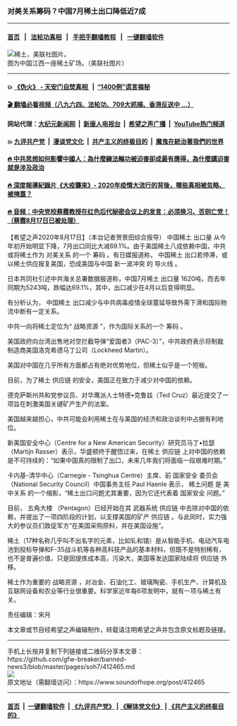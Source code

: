 ### 对美关系筹码？中国7月稀土出口降低近7成
------------------------

#### [首页](https://github.com/gfw-breaker/banned-news3/blob/master/README.md) &nbsp;&nbsp;|&nbsp;&nbsp; [法轮功真相](https://github.com/begood0513/basic/blob/master/README.md)  &nbsp;&nbsp;|&nbsp;&nbsp; [手把手翻墙教程](https://github.com/gfw-breaker/guides/wiki)  &nbsp;&nbsp;|&nbsp;&nbsp; [一键翻墙软件](https://github.com/gfw-breaker/nogfw/blob/master/README.md)  



<div><img alt="稀土，美联社图片。" src="https://img.soundofhope.org/2020-08/20190605003673-1597696485277.jpg"/>
<br/><figcaption class="caption">
 图为中国江西一座稀土矿场。（美联社图片）
</figcaption></div><hr/>

#### 💥 [《伪火》 - 天安门自焚真相 ](http://141.164.51.119:10000/videos/blog/weihuo.html)&nbsp; |&nbsp; [“1400例”谎言揭秘  ](http://141.164.51.119:10000/videos/blog/jiexi1400.html)

#### [ 🎬  翻墙必看视频（八九六四、法轮功、709大抓捕、香港反送中 ...）](https://github.com/gfw-breaker/links/blob/master/banned.md)

#### 网站代理：[大纪元新闻网](http://167.172.10.89:10080/gb/) &nbsp;|&nbsp; [新唐人电视台](http://167.172.10.89:8808/gb/) &nbsp;|&nbsp; [希望之声广播](http://167.172.10.89/radio.html) &nbsp;|&nbsp; [YouTube热门频道](http://158.247.203.241/youtube.html)

#### 💥 [九评共产党](http://141.164.51.119:10000/videos/res/jiuping/)&nbsp; |&nbsp; [漫谈党文化](http://141.164.51.119:10000/videos/res/mtdwh/)&nbsp; |&nbsp; [共产主义的终极目的](http://141.164.51.119:10000/videos/res/zjmd/)&nbsp; |&nbsp; [魔鬼在統治著我們的世界](http://141.164.51.119:10000/videos/res/TheSpecter/)  

#### [ 🔥  中共思想如何影響中國人：為什麼練法輪功被迫害卻成最有應得，為什麼講迫害就是涉及政治](http://141.164.51.119:10000/videos/news/truth01.html)

#### [ 🔥  深度報導紀錄片《大疫襲來》- 2020年疫情大流行的背後，哪些真相被忽略、被掩蓋？](http://141.164.51.119:10000/videos/news/../corona/index.html)

#### [ 🔥  音频：中央党校蔡霞教授在红色后代秘密会议上的发言：必须换习、否则亡党！（蔡霞8月17日已被处理）](http://141.164.51.119:10000/videos/news/caixia.html)

<div><div class="Content__Wrapper sc-1bvya0-0 grZQxZ">
 <p class="meta-top">
  <span class="meta">
   【希望之声2020年8月17日】（本台记者贺景田综合报导）
  </span>
  <ok href="/term/140228">
   中国稀土
  </ok>
  <ok href="/term/353125">
   出口量
  </ok>
  从今年初开始明显下降，7月出口同比大减69.1%。由于美国稀土八成依赖中国，中共或将稀土作为
  <ok href="/term/353128">
   对美关系
  </ok>
  的一个
  <ok href="/term/7684">
   筹码
  </ok>
  。有日媒报道称，
  <ok href="/term/140228">
   中国稀土
  </ok>
  出口若停滞，或以稀土供应报复美国，恐成美国与中国
  <ok href="/term/353131">
   新一波冲突
  </ok>
  的
  <ok href="/term/353134">
   导火线
  </ok>
  。
 </p>
 <p>
  日本共同社引述中共海关总署数据报道称，中国7月稀土
  <ok href="/term/353125">
   出口量
  </ok>
  1620吨，而去年同期为5243吨，跌幅达69.1%，其中，出口减少在4月以后变得明显。
 </p>
 <div class="AD_Embed__Wrap-sc-1xslmin-0 igMuqX module desktop">
  <div>
  </div>
 </div>
 <p>
  有分析认为，
  <ok href="/term/140228">
   中国稀土
  </ok>
  出口减少与中共病毒疫情全球蔓延导致外需下滑和国际物流中断有一定关系。
 </p>
 <p>
  中共一向将稀土定位为“
  <ok href="/term/353143">
   战略资源
  </ok>
  ”，作为国际关系的一个
  <ok href="/term/7684">
   筹码
  </ok>
  。
 </p>
 <p>
  美国政府向台湾出售地对空拦截导弹“爱国者3（PAC-3）”，中共政府表示将制裁制造商美国洛克希德马丁公司（Lockheed Martin）。
 </p>
 <p>
  美国对中国在几乎所有方面都占有绝对优势地位，但稀土似乎是一个短板。
 </p>
 <p>
  目前，为了稀土
  <ok href="/term/108309">
   供应链
  </ok>
  的安全，美国正在致力于减少对中国的依赖。
 </p>
 <p>
  德克萨斯州共和党参议员、对华鹰派人士特德•克鲁兹（Ted Cruz）最近提交了一项旨在刺激美国关键矿产生产的法案。
 </p>
 <p>
  美国越来越担心，中共可能会利用稀土在与美国的经济和政治谈判中占据有利地位。
 </p>
 <p>
  新美国安全中心（Centre for a New American Security）研究员马丁•拉瑟（Martijn Rasser）表示，华盛顿终于醒悟过来，在稀土
  <ok href="/term/108309">
   供应链
  </ok>
  上对中国的依赖是不可持续的：“如果中国真的限制了出口，未来几年我们将面临一段艰难时期。”
 </p>
 <p>
  卡内基-清华中心（Carnegie - Tsinghua Centre）主席、前
  <ok href="/term/3085">
   国家安全
  </ok>
  委员会（National Security Council）中国事务主任 Paul Haenle 表示，
  <ok href="/term/353137">
   稀土问题
  </ok>
  是
  <ok href="/term/3103">
   美中关系
  </ok>
  的一个缩影，“稀土出口问题尤其重要，因为它还代表着
  <ok href="/term/3085">
   国家安全
  </ok>
  问题。”
 </p>
 <p>
  目前，
  <ok href="/term/12866">
   五角大楼
  </ok>
  （Pentagon）已经开始在其
  <ok href="/term/353140">
   武器系统
  </ok>
  <ok href="/term/108309">
   供应链
  </ok>
  中去除对中国的依赖，并提出了一项四阶段的计划，以支撑美国的矿产
  <ok href="/term/108309">
   供应链
  </ok>
  。与此同时，实力强大的参议员们敦促军方“在美国采购原料，并在美国设施”。
 </p>
 <p>
  稀土（17种名称几乎叫不出名字的元素，比如钆和镨）是从智能手机、电动汽车电池到投标导弹和F-35战斗机等各种高科技产品的基本材料，但既不是特别稀有，也不是普遍价值，只是因提炼成本高，污染大，美国等发达国家陆续将
  <ok href="/term/108309">
   供应链
  </ok>
  外移。
 </p>
 <p>
  稀土作为重要的
  <ok href="/term/353143">
   战略资源
  </ok>
  ，对冶金、石油化工、玻璃陶瓷、手机生产、计算机及互联网设备和农业等行业很重要。科学家近年每6项发明中，就有一项与稀土有关。
 </p>
 <p class="meta-btm">
  责任编辑：宋月
 </p>
 <p class="meta-btm">
  本文章或节目经希望之声编辑制作，转载请注明希望之声并包含原文标题及链接。
 </p>
</div>
</div>
<hr/>
手机上长按并复制下列链接或二维码分享本文章：<br/>
https://github.com/gfw-breaker/banned-news3/blob/master/pages/soh7/412465.md <br/>
<a href='https://github.com/gfw-breaker/banned-news3/blob/master/pages/soh7/412465.md'><img src='https://github.com/gfw-breaker/banned-news3/blob/master/pages/soh7/412465.md.png'/></a> <br/>
原文地址（需翻墙访问）：https://www.soundofhope.org/post/412465


------------------------
#### [首页](https://github.com/gfw-breaker/banned-news3/blob/master/README.md) &nbsp;|&nbsp; [一键翻墙软件](https://github.com/gfw-breaker/nogfw/blob/master/README.md) &nbsp;| [《九评共产党》](https://github.com/gfw-breaker/9ping.md/blob/master/README.md#九评之一评共产党是什么) | [《解体党文化》](https://github.com/gfw-breaker/jtdwh.md/blob/master/README.md) | [《共产主义的终极目的》](https://github.com/gfw-breaker/gczydzjmd.md/blob/master/README.md)


<img src='http://gfw-breaker.win/banned-news3/pages/soh7/412465.md' width='0px' height='0px'/>